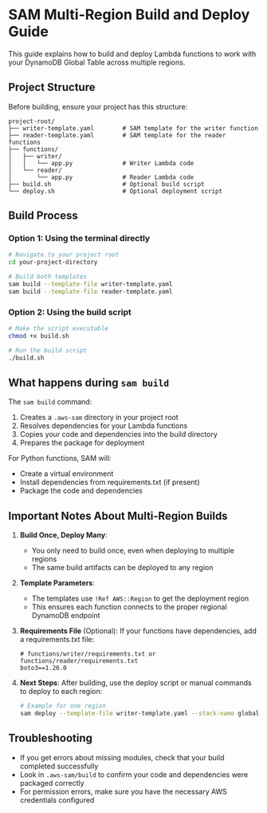 # SAM Multi-Region Build and Deploy Guide

This guide explains how to build and deploy Lambda functions to work with your DynamoDB Global Table across multiple regions.

## Project Structure

Before building, ensure your project has this structure:

```
project-root/
├── writer-template.yaml        # SAM template for the writer function
├── reader-template.yaml        # SAM template for the reader functions
├── functions/
│   ├── writer/
│   │   └── app.py              # Writer Lambda code
│   └── reader/
│       └── app.py              # Reader Lambda code
├── build.sh                    # Optional build script
└── deploy.sh                   # Optional deployment script
```

## Build Process

### Option 1: Using the terminal directly

```bash
# Navigate to your project root
cd your-project-directory

# Build both templates
sam build --template-file writer-template.yaml
sam build --template-file reader-template.yaml
```

### Option 2: Using the build script

```bash
# Make the script executable
chmod +x build.sh

# Run the build script
./build.sh
```

## What happens during `sam build`

The `sam build` command:

1. Creates a `.aws-sam` directory in your project root
2. Resolves dependencies for your Lambda functions
3. Copies your code and dependencies into the build directory
4. Prepares the package for deployment

For Python functions, SAM will:
- Create a virtual environment
- Install dependencies from requirements.txt (if present)
- Package the code and dependencies

## Important Notes About Multi-Region Builds

1. **Build Once, Deploy Many**: 
   - You only need to build once, even when deploying to multiple regions
   - The same build artifacts can be deployed to any region

2. **Template Parameters**:
   - The templates use `!Ref AWS::Region` to get the deployment region
   - This ensures each function connects to the proper regional DynamoDB endpoint

3. **Requirements File** (Optional):
   If your functions have dependencies, add a requirements.txt file:
   ```
   # functions/writer/requirements.txt or functions/reader/requirements.txt
   boto3==1.26.0
   ```

4. **Next Steps**:
   After building, use the deploy script or manual commands to deploy to each region:
   ```bash
   # Example for one region
   sam deploy --template-file writer-template.yaml --stack-name global-table-writer --region us-east-1 --parameter-overrides GlobalTableName=my-global-table --capabilities CAPABILITY_IAM
   ```

## Troubleshooting

- If you get errors about missing modules, check that your build completed successfully
- Look in `.aws-sam/build` to confirm your code and dependencies were packaged correctly
- For permission errors, make sure you have the necessary AWS credentials configured